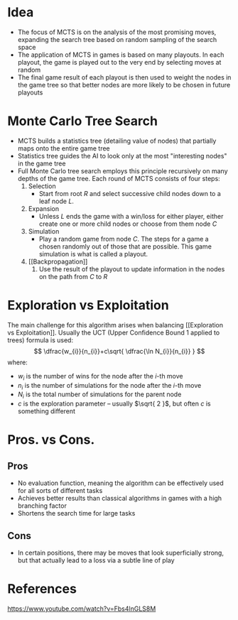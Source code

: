 # Idea
- The focus of MCTS is on the analysis of the most promising moves, expanding the search tree based on random sampling of the search space
- The application of MCTS in games is based on many playouts. In each playout, the game is played out to the very end by selecting moves at random
- The final game result of each playout is then used to weight the nodes in the game tree so that better nodes are more likely to be chosen in future playouts
# Monte Carlo Tree Search
- MCTS builds a statistics tree (detailing value of nodes) that partially maps onto the entire game tree
- Statistics tree guides the AI to look only at the most "interesting nodes" in the game tree
- Full Monte Carlo tree search employs this principle recursively on many depths of the game tree. Each round of MCTS consists of four steps:
	1. Selection
		- Start from root $R$ and select successive child nodes down to a leaf node $L$. 	
	2. Expansion
		- Unless $L$ ends the game with a win/loss for either player, either create one or more child nodes or choose from them node $C$
	3. Simulation
		- Play a random game from node $C$. The steps for a game a chosen randomly out of those that are possible. This game simulation is what is called a playout.
	4. [[Backpropagation]]
		1. Use the result of the playout to update information in the nodes on the path from $C$ to $R$
# Exploration vs Exploitation
The main challenge for this algorithm arises when balancing [[Exploration vs Exploitation]]. Usually the UCT (Upper Confidence Bound 1 applied to trees) formula is used:
$$
\dfrac{w_{i}}{n_{i}}+c\sqrt{ \dfrac{\ln N_{i}}{n_{i}} }
$$
where:
- $w_{i}$ is the number of wins for the node after the $i$-th move
- $n_{i}$ is the number of simulations for the node after the $i$-th move
- $N_{i}$ is the total number of simulations for the parent node
- $c$ is the exploration parameter – usually $\sqrt{ 2 }$, but often $c$ is something different
# Pros. vs Cons.
## Pros
- No evaluation function, meaning the algorithm can be effectively used for all sorts of different tasks
- Achieves better results than classical algorithms in games with a high branching factor
- Shortens the search time for large tasks
## Cons
- In certain positions, there may be moves that look superficially strong, but that actually lead to a loss via a subtle line of play
# References
https://www.youtube.com/watch?v=Fbs4lnGLS8M